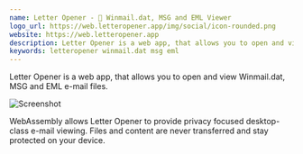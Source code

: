 ```yaml
---
name: Letter Opener - 📎 Winmail.dat, MSG and EML Viewer
logo_url: https://web.letteropener.app/img/social/icon-rounded.png
website: https://web.letteropener.app
description: Letter Opener is a web app, that allows you to open and view Winmail.dat, MSG and EML e-mail files.
keywords: letteropener winmail.dat msg eml
---
```


Letter Opener is a web app, that allows you to open and view Winmail.dat, MSG and EML e-mail files.

![Screenshot](https://web.letteropener.app/img/social/screenshot-shadow.png)

WebAssembly allows Letter Opener to provide privacy focused desktop-class e-mail viewing. Files and content are never transferred and stay protected on your device.
